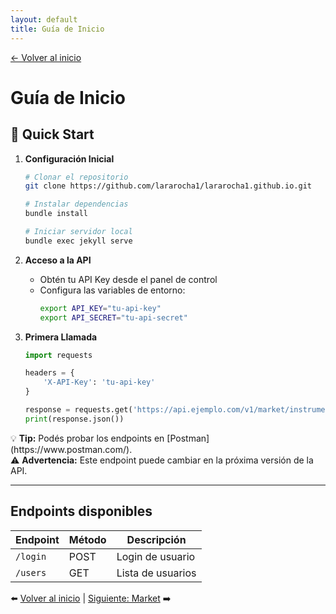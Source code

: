 ```yaml
---
layout: default
title: Guía de Inicio
---
```


[← Volver al inicio](index.md)

# Guía de Inicio

## 🚀 Quick Start

1. **Configuración Inicial**
   ```bash
   # Clonar el repositorio
   git clone https://github.com/lararocha1/lararocha1.github.io.git
   
   # Instalar dependencias
   bundle install
   
   # Iniciar servidor local
   bundle exec jekyll serve
   ```

2. **Acceso a la API**
   - Obtén tu API Key desde el panel de control
   - Configura las variables de entorno:
     ```bash
     export API_KEY="tu-api-key"
     export API_SECRET="tu-api-secret"
     ```

3. **Primera Llamada**
   ```python
   import requests
   
   headers = {
       'X-API-Key': 'tu-api-key'
   }
   
   response = requests.get('https://api.ejemplo.com/v1/market/instruments', headers=headers)
   print(response.json())
   ```

<div class="admonition">
  💡 <strong>Tip:</strong> Podés probar los endpoints en [Postman](https://www.postman.com/).
</div>

<div class="admonition warning">
  ⚠️ <strong>Advertencia:</strong> Este endpoint puede cambiar en la próxima versión de la API.
</div>

---

## Endpoints disponibles

| Endpoint | Método | Descripción |
|----------|--------|-------------|
| `/login` | POST   | Login de usuario |
| `/users` | GET    | Lista de usuarios |

⬅️ [Volver al inicio](index.md) | [Siguiente: Market](endpoints/get-market.md) ➡️
